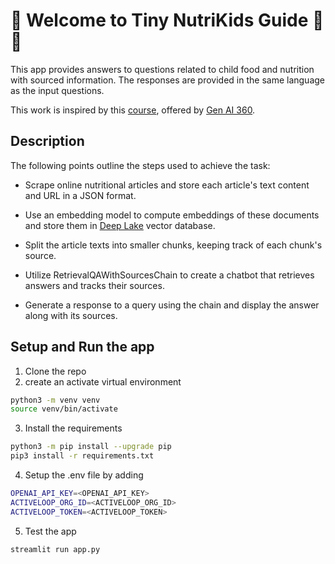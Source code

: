 # 👋 Welcome to Tiny NutriKids Guide 🥙🧒

This app provides answers to questions related to  child food and nutrition with sourced information. The responses are provided in the same language as the input questions.

This work is inspired by this [course](https://learn.activeloop.ai/courses/take/langchain/multimedia/46318222-build-a-question-answering-chatbot-over-documents-with-sources), offered by [Gen AI 360](https://learn.activeloop.ai/courses/langchain).

## Description

The following points outline the steps used to achieve the task:
- Scrape online nutritional articles and store each article's text content and URL in a JSON format.

- Use an embedding model to compute embeddings of these documents and store them in [Deep Lake](https://www.deeplake.ai/) vector database.

- Split the article texts into smaller chunks, keeping track of each chunk's source.

- Utilize RetrievalQAWithSourcesChain to create a chatbot that retrieves answers and tracks their sources.

- Generate a response to a query using the chain and display the answer along with its sources.

## Setup and Run the app
1. Clone the repo 
2. create an activate virtual environment
```bash
python3 -m venv venv
source venv/bin/activate
   ```
3. Install the requirements
```bash
python3 -m pip install --upgrade pip
pip3 install -r requirements.txt
   ```
4. Setup the .env file by adding
  ```bash
OPENAI_API_KEY=<OPENAI_API_KEY>
ACTIVELOOP_ORG_ID=<ACTIVELOOP_ORG_ID>
ACTIVELOOP_TOKEN=<ACTIVELOOP_TOKEN>
   ```
5. Test the app
```bash
streamlit run app.py
```
